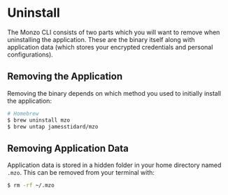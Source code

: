 # Uninstall
The Monzo CLI consists of two parts which you will want to remove when
uninstalling the application. These are the binary itself along with
application data (which stores your encrypted credentials and personal
configurations).

## Removing the Application
Removing the binary depends on which method you used to initially install
the application:

```bash
# Homebrew
$ brew uninstall mzo
$ brew untap jamesstidard/mzo
```

## Removing Application Data
Application data is stored in a hidden folder in your home directory
named `.mzo`. This can be removed from your terminal with:

```bash
$ rm -rf ~/.mzo
```
